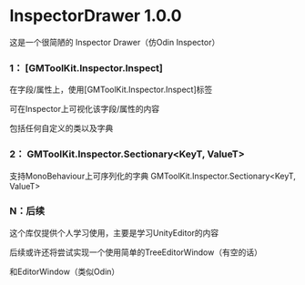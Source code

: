 # InspectorDrawer 1.0.0

这是一个很简陋的 Inspector Drawer（仿Odin Inspector）

### 1： [GMToolKit.Inspector.Inspect]
在字段/属性上，使用[GMToolKit.Inspector.Inspect]标签

可在Inspector上可视化该字段/属性的内容

包括任何自定义的类以及字典

### 2： GMToolKit.Inspector.Sectionary<KeyT, ValueT>
支持MonoBehaviour上可序列化的字典
GMToolKit.Inspector.Sectionary<KeyT, ValueT>

### N：后续
这个库仅提供个人学习使用，主要是学习UnityEditor的内容

后续或许还将尝试实现一个使用简单的TreeEditorWindow（有空的话）

和EditorWindow（类似Odin）
